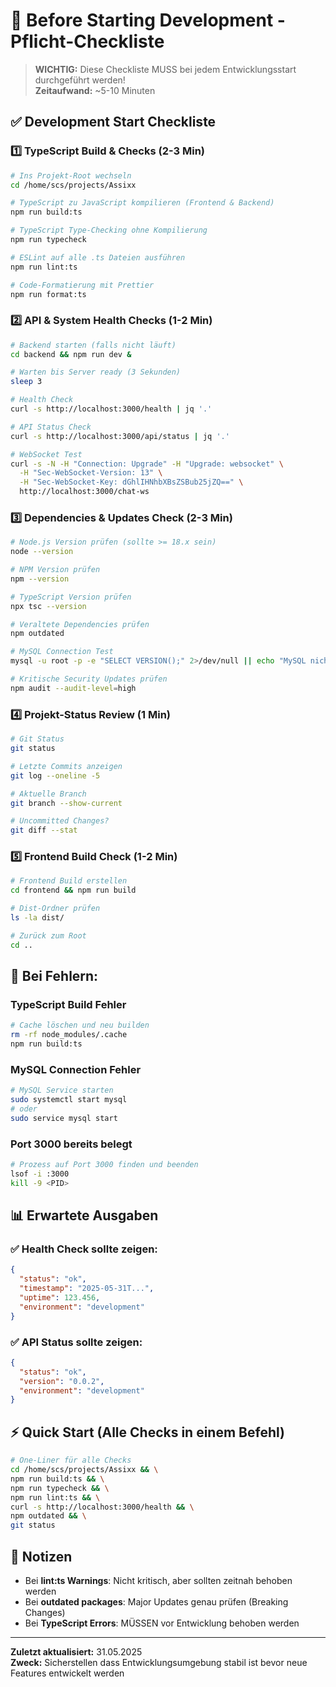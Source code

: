 # 🚀 Before Starting Development - Pflicht-Checkliste

> **WICHTIG:** Diese Checkliste MUSS bei jedem Entwicklungsstart durchgeführt werden!  
> **Zeitaufwand:** ~5-10 Minuten

## ✅ Development Start Checkliste

### 1️⃣ TypeScript Build & Checks (2-3 Min)

```bash
# Ins Projekt-Root wechseln
cd /home/scs/projects/Assixx

# TypeScript zu JavaScript kompilieren (Frontend & Backend)
npm run build:ts

# TypeScript Type-Checking ohne Kompilierung
npm run typecheck

# ESLint auf alle .ts Dateien ausführen
npm run lint:ts

# Code-Formatierung mit Prettier
npm run format:ts
```

### 2️⃣ API & System Health Checks (1-2 Min)

```bash
# Backend starten (falls nicht läuft)
cd backend && npm run dev &

# Warten bis Server ready (3 Sekunden)
sleep 3

# Health Check
curl -s http://localhost:3000/health | jq '.'

# API Status Check
curl -s http://localhost:3000/api/status | jq '.'

# WebSocket Test
curl -s -N -H "Connection: Upgrade" -H "Upgrade: websocket" \
  -H "Sec-WebSocket-Version: 13" \
  -H "Sec-WebSocket-Key: dGhlIHNhbXBsZSBub25jZQ==" \
  http://localhost:3000/chat-ws
```

### 3️⃣ Dependencies & Updates Check (2-3 Min)

```bash
# Node.js Version prüfen (sollte >= 18.x sein)
node --version

# NPM Version prüfen
npm --version

# TypeScript Version prüfen
npx tsc --version

# Veraltete Dependencies prüfen
npm outdated

# MySQL Connection Test
mysql -u root -p -e "SELECT VERSION();" 2>/dev/null || echo "MySQL nicht erreichbar"

# Kritische Security Updates prüfen
npm audit --audit-level=high
```

### 4️⃣ Projekt-Status Review (1 Min)

```bash
# Git Status
git status

# Letzte Commits anzeigen
git log --oneline -5

# Aktuelle Branch
git branch --show-current

# Uncommitted Changes?
git diff --stat
```

### 5️⃣ Frontend Build Check (1-2 Min)

```bash
# Frontend Build erstellen
cd frontend && npm run build

# Dist-Ordner prüfen
ls -la dist/

# Zurück zum Root
cd ..
```

## 🔴 Bei Fehlern:

### TypeScript Build Fehler
```bash
# Cache löschen und neu builden
rm -rf node_modules/.cache
npm run build:ts
```

### MySQL Connection Fehler
```bash
# MySQL Service starten
sudo systemctl start mysql
# oder
sudo service mysql start
```

### Port 3000 bereits belegt
```bash
# Prozess auf Port 3000 finden und beenden
lsof -i :3000
kill -9 <PID>
```

## 📊 Erwartete Ausgaben

### ✅ Health Check sollte zeigen:
```json
{
  "status": "ok",
  "timestamp": "2025-05-31T...",
  "uptime": 123.456,
  "environment": "development"
}
```

### ✅ API Status sollte zeigen:
```json
{
  "status": "ok",
  "version": "0.0.2",
  "environment": "development"
}
```

## ⚡ Quick Start (Alle Checks in einem Befehl)

```bash
# One-Liner für alle Checks
cd /home/scs/projects/Assixx && \
npm run build:ts && \
npm run typecheck && \
npm run lint:ts && \
curl -s http://localhost:3000/health && \
npm outdated && \
git status
```

## 📝 Notizen

- Bei **lint:ts Warnings**: Nicht kritisch, aber sollten zeitnah behoben werden
- Bei **outdated packages**: Major Updates genau prüfen (Breaking Changes)
- Bei **TypeScript Errors**: MÜSSEN vor Entwicklung behoben werden

---

**Zuletzt aktualisiert:** 31.05.2025  
**Zweck:** Sicherstellen dass Entwicklungsumgebung stabil ist bevor neue Features entwickelt werden